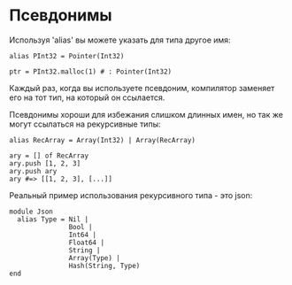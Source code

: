 # Псевдонимы

Используя 'alias' вы можете указать для типа другое имя:

```crystal
alias PInt32 = Pointer(Int32)

ptr = PInt32.malloc(1) # : Pointer(Int32)
```

Каждый раз, когда вы используете псевдоним, компилятор заменяет его на тот тип, на который он ссылается.

Псевдонимы хороши для избежания слишком длинных имен, но так же могут ссылаться на рекурсивные типы:

```crystal
alias RecArray = Array(Int32) | Array(RecArray)

ary = [] of RecArray
ary.push [1, 2, 3]
ary.push ary
ary #=> [[1, 2, 3], [...]]
```

Реальный пример использования рекурсивного типа - это json:

```crystal
module Json
  alias Type = Nil |
               Bool |
               Int64 |
               Float64 |
               String |
               Array(Type) |
               Hash(String, Type)
end
```
